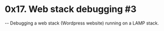# 0x17. Web stack debugging #3
-- Debugging a web stack (Wordpress website) running on a LAMP stack.
